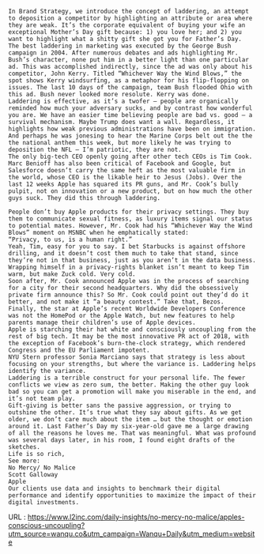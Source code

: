     
    In Brand Strategy, we introduce the concept of laddering, an attempt to deposition a competitor by highlighting an attribute or area where they are weak. It’s the corporate equivalent of buying your wife an exceptional Mother’s Day gift because: 1) you love her; and 2) you want to highlight what a shitty gift she got you for Father’s Day.  
    The best laddering in marketing was executed by the George Bush campaign in 2004. After numerous debates and ads highlighting Mr. Bush’s character, none put him in a better light than one particular ad. This was accomplished indirectly, since the ad was only about his competitor, John Kerry. Titled “Whichever Way the Wind Blows,” the spot shows Kerry windsurfing, as a metaphor for his flip-flopping on issues. The last 10 days of the campaign, team Bush flooded Ohio with this ad. Bush never looked more resolute. Kerry was done.  
    Laddering is effective, as it’s a twofer — people are organically reminded how much your adversary sucks, and by contrast how wonderful you are. We have an easier time believing people are bad vs. good — a survival mechanism. Maybe Trump does want a wall. Regardless, it highlights how weak previous administrations have been on immigration. And perhaps he was jonesing to hear the Marine Corps belt out the the the national anthem this week, but more likely he was trying to deposition the NFL — I’m patriotic, they are not.  
    The only big-tech CEO openly going after other tech CEOs is Tim Cook. Marc Benioff has also been critical of Facebook and Google, but Salesforce doesn’t carry the same heft as the most valuable firm in the world, whose CEO is the likable heir to Jesus (Jobs). Over the last 12 weeks Apple has squared its PR guns, and Mr. Cook’s bully pulpit, not on innovation or a new product, but on how much the other guys suck. They did this through laddering.  
      
    People don’t buy Apple products for their privacy settings. They buy them to communicate sexual fitness, as luxury items signal our status to potential mates. However, Mr. Cook had his “Whichever Way the Wind Blows” moment on MSNBC when he emphatically stated:  
    “Privacy, to us, is a human right.”  
    Yeah, Tim, easy for you to say. I bet Starbucks is against offshore drilling, and it doesn’t cost them much to take that stand, since they’re not in that business, just as you aren’t in the data business. Wrapping himself in a privacy-rights blanket isn’t meant to keep Tim warm, but make Zuck cold. Very cold.  
    Soon after, Mr. Cook announced Apple was in the process of searching for a city for their second headquarters. Why did the obsessively private firm announce this? So Mr. Cook could point out they’d do it better, and not make it “a beauty contest.” Take that, Bezos.  
    Finally, the star at Apple’s recent Worldwide Developers Conference was not the HomePod or the Apple Watch, but new features to help parents manage their children’s use of Apple devices.  
    Apple is starching their hat white and consciously uncoupling from the rest of big tech. It may be the most innovative PR act of 2018, with the exception of Facebook’s burn-the-clock strategy, which rendered Congress and the EU Parliament impotent.  
    NYU Stern professor Sonia Marciano says that strategy is less about focusing on your strengths, but where the variance is. Laddering helps identify the variance.  
    Laddering is a terrible construct for your personal life. The fewer conflicts we view as zero sum, the better. Making the other guy look bad so you can get a promotion will make you miserable in the end, and it’s not team play.  
    Gift-giving is better sans the passive aggression, or trying to outshine the other. It’s true what they say about gifts. As we get older, we don’t care much about the item … but the thought or emotion around it. Last Father’s Day my six-year-old gave me a large drawing of all the reasons he loves me. That was meaningful. What was profound was several days later, in his room, I found eight drafts of the sketches.  
    Life is so rich,  
    See more:   
    No Mercy/ No Malice  
    Scott Galloway  
    Apple  
    Our clients use data and insights to benchmark their digital performance and identify opportunities to maximize the impact of their digital investments.  
    
  URL : https://www.l2inc.com/daily-insights/no-mercy-no-malice/apples-conscious-uncoupling?utm_source=wanqu.co&utm_campaign=Wanqu+Daily&utm_medium=website
